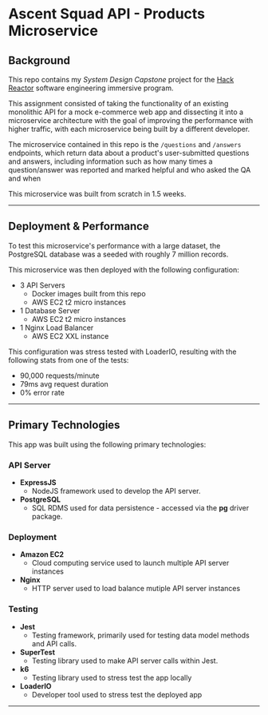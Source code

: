 # Ascent Squad API - Products Microservice

## Background

This repo contains my *System Design Capstone* project for the [Hack Reactor](https://www.hackreactor.com/) software engineering immersive program.

This assignment consisted of taking the functionality of an existing monolithic API for a mock e-commerce web app and dissecting it into a microservice architecture with the goal of improving the performance with higher traffic, with each microservice being built by a different developer.

The microservice contained in this repo is the ```/questions``` and ```/answers``` endpoints, which return data about a product's user-submitted questions and answers,
including information such as how many times a question/answer was reported and marked helpful and who asked the QA and when

This microservice was built from scratch in 1.5 weeks.

---

## Deployment & Performance

To test this microservice's performance with a large dataset, the PostgreSQL database was a seeded with roughly 7 million records.

This microservice was then deployed with the following configuration: 

- 3 API Servers 
    - Docker images built from this repo
    - AWS EC2 t2 micro instances
- 1 Database Server
    - AWS EC2 t2 micro instances
- 1 Nginx Load Balancer
    - AWS EC2 XXL instance

This configuration was stress tested with LoaderIO, resulting with the following stats from one of the tests:

- 90,000 requests/minute
- 79ms avg request duration
- 0% error rate
---

## Primary Technologies

This app was built using the following primary technologies:

### API Server
- **ExpressJS**
    - NodeJS framework used to develop the API server.
- **PostgreSQL**
    - SQL RDMS used for data persistence - accessed via the **pg** driver package.

### Deployment ###
- **Amazon EC2**
    - Cloud computing service used to launch multiple API server instances
- **Nginx**
    - HTTP server used to load balance mutiple API server instances

### Testing
- **Jest**
    - Testing framework, primarily used for testing data model methods and API calls.
- **SuperTest**
    - Testing library used to make API server calls within Jest.
- **k6**
    - Testing library used to stress test the app locally
- **LoaderIO**
    - Developer tool used to stress test the deployed app

---
